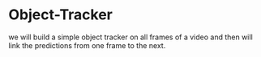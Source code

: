 # Object-Tracker
we will build a simple object tracker  on all frames of a video and then will link the predictions from one frame to the next.
